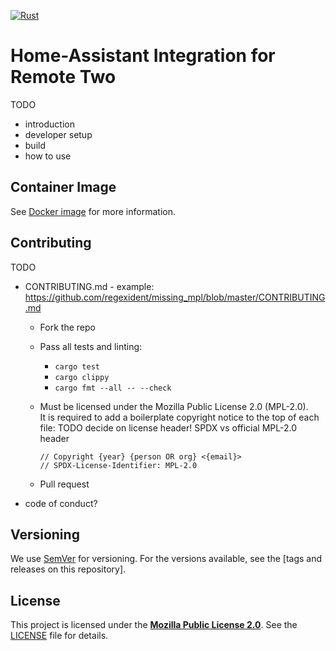 [![Rust](https://github.com/aitatoi/integration-home-assistant/actions/workflows/build.yml/badge.svg)](https://github.com/aitatoi/integration-home-assistant/actions/workflows/build.yml)

# Home-Assistant Integration for Remote Two

TODO
- introduction
- developer setup
- build
- how to use

## Container Image

See [Docker image](./docker/README.md) for more information.

## Contributing

TODO
- CONTRIBUTING.md - example: <https://github.com/regexident/missing_mpl/blob/master/CONTRIBUTING.md>
  - Fork the repo
  - Pass all tests and linting:
    - `cargo test`
    - `cargo clippy`
    - `cargo fmt --all -- --check`
  - Must be licensed under the Mozilla Public License 2.0 (MPL-2.0).  
    It is required to add a boilerplate copyright notice to the top of each file:
    TODO decide on license header! SPDX vs official MPL-2.0 header

    ```
    // Copyright {year} {person OR org} <{email}>
    // SPDX-License-Identifier: MPL-2.0
    ```
    
  - Pull request
- code of conduct?

## Versioning

We use [SemVer](http://semver.org/) for versioning. For the versions available, see the [tags and releases on this repository].

## License

This project is licensed under the [**Mozilla Public License 2.0**](https://choosealicense.com/licenses/mpl-2.0/).
See the [LICENSE](LICENSE) file for details.
